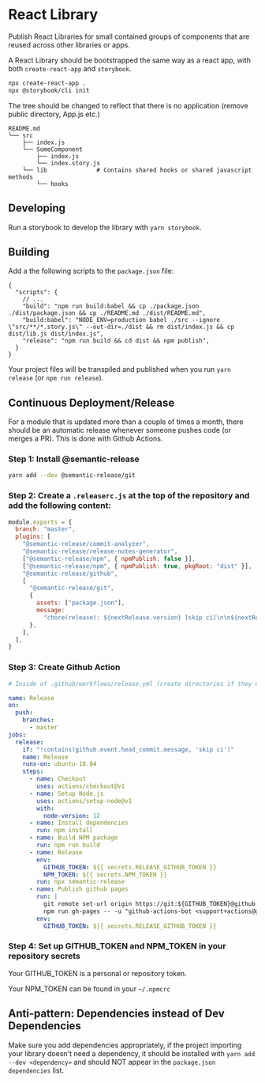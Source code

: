 # React Library

Publish React Libraries for small contained groups of components that are reused across other libraries or
apps.

A React Library should be bootstrapped the same way as a react app, with both `create-react-app` and `storybook`.

```bash
npx create-react-app .
npx @storybook/cli init
```

The tree should be changed to reflect that there is no application (remove public directory, App.js etc.)

```
README.md
└── src
    ├── index.js
    └── SomeComponent
        ├── index.js
        └── index.story.js
    └── lib              # Contains shared hooks or shared javascript methods
        └── hooks
```

## Developing

Run a storybook to develop the library with `yarn storybook`.

## Building

Add a the following scripts to the `package.json` file:

```
{
  "scripts": {
    // ...
    "build": "npm run build:babel && cp ./package.json ./dist/package.json && cp ./README.md ./dist/README.md",    
    "build:babel": "NODE_ENV=production babel ./src --ignore \"src/**/*.story.js\" --out-dir=./dist && rm dist/index.js && cp dist/lib.js dist/index.js",
    "release": "npm run build && cd dist && npm publish",
  }
}
```

Your project files will be transpiled and published when you run `yarn release` (or `npm run release`).

## Continuous Deployment/Release

For a module that is updated more than a couple of times a month, there should be an automatic release whenever
someone pushes code (or merges a PR). This is done with Github Actions.

### Step 1: Install @semantic-release

```bash
yarn add --dev @semantic-release/git
```

### Step 2: Create a `.releaserc.js` at the top of the repository and add the following content:

```javascript
module.exports = {
  branch: "master",
  plugins: [
    "@semantic-release/commit-analyzer",
    "@semantic-release/release-notes-generator",
    ["@semantic-release/npm", { npmPublish: false }],
    ["@semantic-release/npm", { npmPublish: true, pkgRoot: "dist" }],
    "@semantic-release/github",
    [
      "@semantic-release/git",
      {
        assets: ["package.json"],
        message:
          "chore(release): ${nextRelease.version} [skip ci]\n\n${nextRelease.notes}",
      },
    ],
  ],
}
```

### Step 3: Create Github Action

```yaml
# Inside of .github/workflows/release.yml (create directories if they don't exist)

name: Release
on:
  push:
    branches:
      - master
jobs:
  release:
    if: "!contains(github.event.head_commit.message, 'skip ci')"
    name: Release
    runs-on: ubuntu-18.04
    steps:
      - name: Checkout
        uses: actions/checkout@v1
      - name: Setup Node.js
        uses: actions/setup-node@v1
        with:
          node-version: 12
      - name: Install dependencies
        run: npm install
      - name: Build NPM package
        run: npm run build
      - name: Release
        env:
          GITHUB_TOKEN: ${{ secrets.RELEASE_GITHUB_TOKEN }}
          NPM_TOKEN: ${{ secrets.NPM_TOKEN }}
        run: npx semantic-release
      - name: Publish github pages
        run: |
          git remote set-url origin https://git:${GITHUB_TOKEN}@github.com/UniversalDataTool/universal-data-tool.git
          npm run gh-pages -- -u "github-actions-bot <support+actions@github.com>"
        env:
          GITHUB_TOKEN: ${{ secrets.RELEASE_GITHUB_TOKEN }}
```

### Step 4: Set up GITHUB_TOKEN and NPM_TOKEN in your repository secrets

Your GITHUB_TOKEN is a personal or repository token.

Your NPM_TOKEN can be found in your `~/.npmcrc`

## Anti-pattern: Dependencies instead of Dev Dependencies

Make sure you add dependencies appropriately, if the project importing your library doesn't
need a dependency, it should be installed with `yarn add --dev <dependency>` and should NOT
appear in the `package.json` `dependencies` list.
